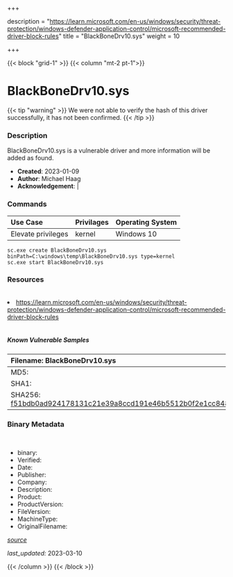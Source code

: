 +++

description = "https://learn.microsoft.com/en-us/windows/security/threat-protection/windows-defender-application-control/microsoft-recommended-driver-block-rules"
title = "BlackBoneDrv10.sys"
weight = 10

+++


{{< block "grid-1" >}}
{{< column "mt-2 pt-1">}}




# BlackBoneDrv10.sys 


{{< tip "warning" >}}
We were not able to verify the hash of this driver successfully, it has not been confirmed.
{{< /tip >}}




### Description


BlackBoneDrv10.sys is a vulnerable driver and more information will be added as found.


- **Created**: 2023-01-09
- **Author**: Michael Haag
- **Acknowledgement**:  | [](https://twitter.com/)

### Commands

| Use Case | Privilages | Operating System | 
|:---- | ---- | ---- |
| Elevate privileges | kernel | Windows 10 |

```
sc.exe create BlackBoneDrv10.sys binPath=C:\windows\temp\BlackBoneDrv10.sys type=kernel
sc.exe start BlackBoneDrv10.sys
```

### Resources
<br>


<li><a href=" https://learn.microsoft.com/en-us/windows/security/threat-protection/windows-defender-application-control/microsoft-recommended-driver-block-rules"> https://learn.microsoft.com/en-us/windows/security/threat-protection/windows-defender-application-control/microsoft-recommended-driver-block-rules</a></li>


<br>


##### Known Vulnerable Samples

| Filename: BlackBoneDrv10.sys |
|:---- |
|MD5: <a href="https://www.virustotal.com/gui/file/{&#39;Filename&#39;: &#39;BlackBoneDrv10.sys&#39;, &#39;MD5&#39;: &#39;&#39;, &#39;SHA1&#39;: &#39;&#39;, &#39;SHA256&#39;: &#39;f51bdb0ad924178131c21e39a8ccd191e46b5512b0f2e1cc8486f63e84e5d960&#39;}"></a>|
|SHA1: <a href="https://www.virustotal.com/gui/file/{&#39;Filename&#39;: &#39;BlackBoneDrv10.sys&#39;, &#39;MD5&#39;: &#39;&#39;, &#39;SHA1&#39;: &#39;&#39;, &#39;SHA256&#39;: &#39;f51bdb0ad924178131c21e39a8ccd191e46b5512b0f2e1cc8486f63e84e5d960&#39;}"></a>|
|SHA256: <a href="https://www.virustotal.com/gui/file/{&#39;Filename&#39;: &#39;BlackBoneDrv10.sys&#39;, &#39;MD5&#39;: &#39;&#39;, &#39;SHA1&#39;: &#39;&#39;, &#39;SHA256&#39;: &#39;f51bdb0ad924178131c21e39a8ccd191e46b5512b0f2e1cc8486f63e84e5d960&#39;}">f51bdb0ad924178131c21e39a8ccd191e46b5512b0f2e1cc8486f63e84e5d960</a>|




### Binary Metadata
<br>

- binary: 
- Verified: 
- Date: 
- Publisher: 
- Company: 
- Description: 
- Product: 
- ProductVersion: 
- FileVersion: 
- MachineType: 
- OriginalFilename: 

[*source*](https://github.com/magicsword-io/LOLDrivers/tree/main/yaml/blackbonedrv10.sys.yml)

*last_updated:* 2023-03-10


{{< /column >}}
{{< /block >}}
